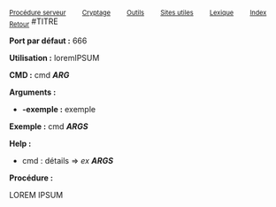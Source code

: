 <sub>[Procédure serveur](server_procedure.md)&nbsp; &nbsp; &nbsp; &nbsp; &nbsp;[Cryptage](cryptage.md)&nbsp; &nbsp; &nbsp; &nbsp; &nbsp;[Outils](tools.md)&nbsp; &nbsp; &nbsp; &nbsp; &nbsp;[Sites utiles](useful_website.md)&nbsp; &nbsp; &nbsp; &nbsp; &nbsp;[Lexique](lexique.md)&nbsp; &nbsp; &nbsp; &nbsp; &nbsp;[Index](index.md)</sub>
<sub>[Retour](server_procedure.md)</sub>
#TITRE

**Port par défaut :** 666

**Utilisation :** loremIPSUM

**CMD :** cmd ***ARG***

**Arguments :**
- **-exemple :** exemple

**Exemple :** cmd ***ARGS***

**Help :**
- cmd : détails => *ex **ARGS***

**Procédure :**

LOREM IPSUM